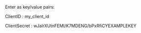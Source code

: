 Enter as key/value pairs:

ClientID : my_client_id

ClientSecret : wJalrXUtnFEMI/K7MDENG/bPxRfiCYEXAMPLEKEY
